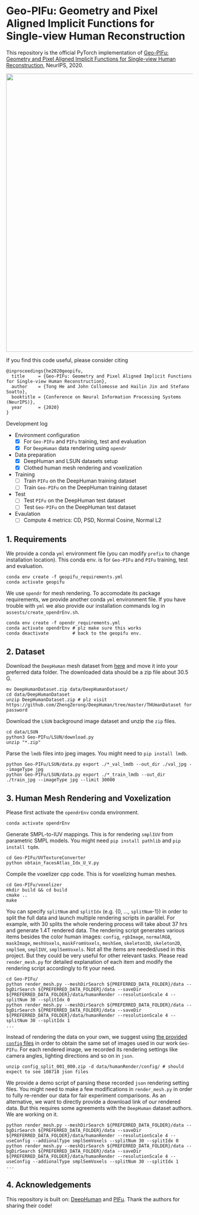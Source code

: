 # Geo-PIFu: Geometry and Pixel Aligned Implicit Functions for Single-view Human Reconstruction

This repository is the official PyTorch implementation of [Geo-PIFu: Geometry and Pixel Aligned Implicit Functions for Single-view Human Reconstruction](https://papers.nips.cc/paper/2020/file/690f44c8c2b7ded579d01abe8fdb6110-Paper.pdf), NeurIPS, 2020.
<p align="center">
<img src="https://github.com/simpleig/Geo-PIFu/blob/master/assests/pipeline.png" width="750">
</p>

If you find this code useful, please consider citing
```
@inproceedings{he2020geopifu,
  title     = {Geo-PIFu: Geometry and Pixel Aligned Implicit Functions for Single-view Human Reconstruction},
  author    = {Tong He and John Collomosse and Hailin Jin and Stefano Soatto},
  booktitle = {Conference on Neural Information Processing Systems (NeurIPS)},
  year      = {2020}
}
```

Development log
- Environment configuration
  - [x] For `Geo-PIFu` and `PIFu` training, test and evaluation
  - [x] For `DeepHuman` data rendering using `opendr`
- Data preparation
  - [x] DeepHuman and LSUN datasets setup
  - [x] Clothed human mesh rendering and voxelization
- Training
  - [ ] Train `PIFu` on the DeepHuman training dataset
  - [ ] Train `Geo-PIFu` on the DeepHuman training dataset
- Test
  - [ ] Test `PIFu` on the DeepHuman test dataset
  - [ ] Test `Geo-PIFu` on the DeepHuman test dataset
- Evaulation
  - [ ] Compute 4 metrics: CD, PSD, Normal Cosine, Normal L2

## 1. Requirements

We provide a conda `yml` environment file (you can modify `prefix` to change installation location). This conda env. is for `Geo-PIFu` and `PIFu` training, test and evaluation.

	conda env create -f geopifu_requirements.yml
	conda activate geopifu

We use `opendr` for mesh rendering. To accomodate its package requirements, we provide another conda `yml` environment file. If you have trouble with `yml` we also provide our installation commands log in `assests/create_opendrEnv.sh`.

	conda env create -f opendr_requirements.yml
	conda activate opendrEnv # plz make sure this works
	conda deactivate         # back to the geopifu env.

## 2. Dataset

Download the `DeepHuman` mesh dataset from [here](https://github.com/ZhengZerong/DeepHuman/tree/master/THUmanDataset) and move it into your preferred data folder. The downloaded data should be a zip file about 30.5 G.

	mv DeepHumanDataset.zip data/DeepHumanDataset/
	cd data/DeepHumanDataset
	unzip DeepHumanDataset.zip # plz visit https://github.com/ZhengZerong/DeepHuman/tree/master/THUmanDataset for password

Download the `LSUN` background image dataset and unzip the `zip` files.

	cd data/LSUN
	python3 Geo-PIFu/LSUN/download.py
	unzip "*.zip"

Parse the `lmdb` files into jpeg images. You might need to `pip install lmdb`.

	python Geo-PIFu/LSUN/data.py export ./*_val_lmdb --out_dir ./val_jpg --imageType jpg
	python Geo-PIFu/LSUN/data.py export ./*_train_lmdb --out_dir ./train_jpg --imageType jpg --limit 30000

## 3. Human Mesh Rendering and Voxelization

Please first activate the `opendrEnv` conda environment.
	
	conda activate opendrEnv

Generate SMPL-to-IUV mappings. This is for rendering `smplIUV` from parametric SMPL models. You might need `pip install pathlib` and `pip install tqdm`.

	cd Geo-PIFu/UVTextureConverter
	python obtain_facesAtlas_Idx_U_V.py

Compile the voxelizer cpp code. This is for voxelizing human meshes.

	cd Geo-PIFu/voxelizer
	mkdir build && cd build
	cmake ..
	make

You can specify `splitNum` and `splitIdx` (e.g. {0, ..., `splitNum`-1}) in order to split the full data and launch multiple rendering scripts in parallel. For example, with 30 splits the whole rendering process will take about 37 hrs and generate 1.4T rendered data. The rendering script generates various items besides the color human images: `config`, `rgbImage`, `normalRGB`, `maskImage`, `meshVoxels`, `maskFromVoxels`, `meshSem`, `skeleton3D`, `skeleton2D`, `smplSem`, `smplIUV`, `smplSemVoxels`. Not all the items are needed/used in this project. But they could be very useful for other relevant tasks. Please read `render_mesh.py` for detailed explanation of each item and modify the rendering script accordingly to fit your need.

	cd Geo-PIFu/
	python render_mesh.py --meshDirSearch ${PREFERRED_DATA_FOLDER}/data --bgDirSearch ${PREFERRED_DATA_FOLDER}/data --saveDir ${PREFERRED_DATA_FOLDER}/data/humanRender --resolutionScale 4 --splitNum 30 --splitIdx 0
	python render_mesh.py --meshDirSearch ${PREFERRED_DATA_FOLDER}/data --bgDirSearch ${PREFERRED_DATA_FOLDER}/data --saveDir ${PREFERRED_DATA_FOLDER}/data/humanRender --resolutionScale 4 --splitNum 30 --splitIdx 1
	...

Instead of rendering the data on your own, we suggest using [the provided `config` files](https://www.dropbox.com/s/kxx87kyfuewhx0i/config_split_001_000.zip?dl=0) in order to obtain the same set of images used in our work `Geo-PIFu`. For each rendered image, we recorded its rendering settings like camera angles, lighting directions and so on in `json`.

	unzip config_split_001_000.zip -d data/humanRender/config/ # should expect to see 108718 json files

We provide a demo script of parsing these recorded `json` rendering setting files. You might need to make a few modifications in `render_mesh.py` in order to fully re-render our data for fair experiment comparisons. As an alternative, we want to directly provide a download link of our rendered data. But this requires some agreements with the `DeepHuman` dataset authors. We are working on it.

    python render_mesh.py --meshDirSearch ${PREFERRED_DATA_FOLDER}/data --bgDirSearch ${PREFERRED_DATA_FOLDER}/data --saveDir ${PREFERRED_DATA_FOLDER}/data/humanRender --resolutionScale 4 --useConfig --addionalType smplSemVoxels --splitNum 30 --splitIdx 0
    python render_mesh.py --meshDirSearch ${PREFERRED_DATA_FOLDER}/data --bgDirSearch ${PREFERRED_DATA_FOLDER}/data --saveDir ${PREFERRED_DATA_FOLDER}/data/humanRender --resolutionScale 4 --useConfig --addionalType smplSemVoxels --splitNum 30 --splitIdx 1
    ...

## 4. Acknowledgements

This repository is built on: [DeepHuman](https://github.com/ZhengZerong/DeepHuman) and [PIFu](https://github.com/shunsukesaito/PIFu). Thank the authors for sharing their code!